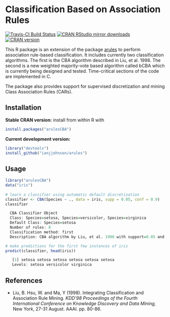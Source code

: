 # Classification Based on Association Rules

[![Travis-CI Build Status](https://api.travis-ci.org/ianjjohnson/arulesCBA.svg?branch=master)](https://travis-ci.org/ianjjohnson/arulesCBA)
[![CRAN RStudio mirror downloads](http://cranlogs.r-pkg.org/badges/arulesCBA)](https://cran.r-project.org/package=arulesCBA)
[![CRAN version](http://www.r-pkg.org/badges/version/arulesCBA)](https://cran.r-project.org/package=arulesCBA)

This R package 
is an extension of the package [arules](https://cran.r-project.org/package=arules) to perform
association rule-based classification. It includes currently two classification algorithms. The first is the CBA algorithm described in Liu, et al. 1998.
The second is a new weighted majority-vote based algorithm called bCBA which is currently being designed and tested. Time-critical sections of the code are implemented in C.

The package also provides support for supervised discretization and mining Class Association Rules (CARs).


## Installation

__Stable CRAN version:__ install from within R with
```R
install.packages("arulesCBA")
```
__Current development version:__ 
```R 
library("devtools")
install_github("ianjjohnson/arules")
```

## Usage

```R
library("arulesCBA")
data("iris")
 
# learn a classifier using automatic default discretization
classifier <- CBA(Species ~ ., data = iris, supp = 0.05, conf = 0.9)
classifier

  CBA Classifier Object
  Class: Species=setosa, Species=versicolor, Species=virginica
  Default Class: Species=setosa
  Number of rules: 8
  Classification method: first 
  Description: CBA algorithm by Liu, et al. 1998 with support=0.05 and confidence=0.9

# make predictions for the first few instances of iris
predict(classifier, head(iris))

   [1] setosa setosa setosa setosa setosa setosa
   Levels: setosa versicolor virginica
```

## References

* Liu, B. Hsu, W. and Ma, Y (1998). Integrating Classification and Association Rule Mining. _KDD'98 Proceedings of the Fourth International Conference on Knowledge Discovery and Data Mining,_ New York, 27-31 August. AAAI. pp. 80-86.
